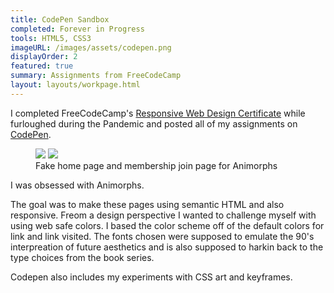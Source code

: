 ```yaml
---
title: CodePen Sandbox
completed: Forever in Progress
tools: HTML5, CSS3
imageURL: /images/assets/codepen.png
displayOrder: 2
featured: true
summary: Assignments from FreeCodeCamp
layout: layouts/workpage.html
---
```


I completed  FreeCodeCamp's [Responsive Web Design Certificate](https://www.freecodecamp.org/certification/capybar/responsive-web-design) while furloughed during the Pandemic and posted all of my assignments on [CodePen](https://codepen.io/smolcodes/pens/).

<figure class="post-gallery">
<img src="/images/assets/codepen2.png"/>
<img src="/images/assets/codepen.png"/>
<figcaption>
Fake home page and membership join page for Animorphs
</figcaption>
</figure>

I was obsessed with Animorphs.

The goal was to make these pages using semantic HTML and also responsive. Freom a design perspective I wanted to challenge myself with using web safe colors. I based the color scheme off of the default colors for link and link visited. The fonts chosen were supposed to emulate the 90's interpreation of future aesthetics and is also supposed to harkin back to the type choices from the book series.

Codepen also includes my experiments with CSS art and keyframes.
